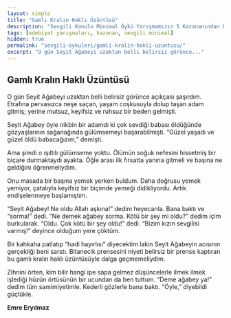 ```yaml
---
layout: simple
title: "Gamlı Kralın Haklı Üzüntüsü"
description: "Sevgili Konulu Minimal Öykü Yarışmamızın 5 Kazananından birisi Gamlı Kralın Haklı Üzüntüsü..."
tags: [edebiyat yarışmaları, kazanan, sevgili minimal]
hidden: true
permalink: "sevgili-oykuleri/gamli-kralin-hakli-uzuntusu/"
excerpt: "O gün Seyit Ağabeyi uzaktan belli belirsiz görünce..."
---
```


## Gamlı Kralın Haklı Üzüntüsü
O gün Seyit Ağabeyi uzaktan belli belirsiz görünce açıkçası şaşırdım. Etrafına pervasızca neşe saçan, yaşam coşkusuyla dolup taşan adam gitmiş; yerine mutsuz, keyifsiz ve ruhsuz bir beden gelmişti.  

Seyit Ağabey öyle nikbin bir adamdı ki çok sevdiği babası öldüğünde gözyaşlarının sağanağında gülümsemeyi başarabilmişti. “Güzel yaşadı ve güzel öldü babacağızım,” demişti.  

Ama şimdi o ışıltılı gülümseme yoktu. Ölümün soğuk nefesini hissetmiş bir biçare durmaktaydı ayakta. Öğle arası ilk fırsatta yanına gitmeli ve başına ne geldiğini öğrenmeliydim.  

Onu masada bir başına yemek yerken buldum. Daha doğrusu yemek yemiyor, çatalıyla keyifsiz bir biçimde yemeği didikliyordu. Artık endişelenmeye başlamıştım.  

“Seyit Ağabey! Ne oldu Allah aşkına!” dedim heyecanla. Bana baktı ve “sorma!” dedi. “Ne demek ağabey sorma. Kötü bir şey mi oldu?” dedim içim burkularak. “Oldu. Çok kötü bir şey oldu!” dedi. “Bizim kızın sevgilisi varmış!” deyince olduğum yere çöktüm.  

Bir kahkaha patlatıp “hadi hayırlısı” diyecektim lakin Seyit Ağabeyin acısının gerçekliği beni sarstı. Bitanecik prensesini niyeti belirsiz bir prense kaptıran bu gamlı kralın haklı üzüntüsüyle dalga geçmemeliydim.  

Zihnini örten, kim bilir hangi ipe sapa gelmez düşüncelerle ilmek ilmek işlediği hüzün örtüsünün bir ucundan da ben tuttum. “Deme ağabey ya!” dedim tüm samimiyetimle. Kederli gözlerle bana baktı. “Öyle,” diyebildi güçlükle.  

**Emre Eryılmaz**